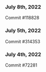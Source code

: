 ### July 8th, 2022

Commit #118828

### July 5th, 2022

Commit #314353


### July 4th, 2022

Commit #72281
